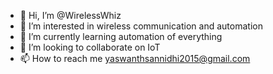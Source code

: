 - 👋 Hi, I’m @WirelessWhiz
- 👀 I’m interested in wireless communication and automation 
- 🌱 I’m currently learning automation of everything 
- 💞️ I’m looking to collaborate on IoT
- 📫 How to reach me yaswanthsannidhi2015@gmail.com

<!---
WirelessWhiz/WirelessWhiz is a ✨ special ✨ repository because its `README.md` (this file) appears on your GitHub profile.
You can click the Preview link to take a look at your changes.
--->
